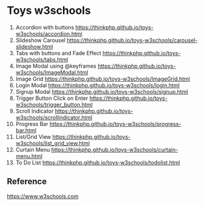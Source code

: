 # Toys w3schools

1. Accordion with buttons             https://thinkphp.github.io/toys-w3schools/accordion.html
2. Slideshow Carousel                 https://thinkphp.github.io/toys-w3schools/carousel-slideshow.html
3. Tabs with buttons and Fade Effect  https://thinkphp.github.io/toys-w3schools/tabs.html
4. Image Modal using @keyframes       https://thinkphp.github.io/toys-w3schools/ImageModal.html 
5. Image Grid                         https://thinkphp.github.io/toys-w3schools/ImageGrid.html
6. Login Modal                        https://thinkphp.github.io/toys-w3schools/login.html
7. Signup Modal                       https://thinkphp.github.io/toys-w3schools/signup.html
8. Trigger Button Click on Enter      https://thinkphp.github.io/toys-w3schools/trigger_button.html
9. Scroll Indicator                   https://thinkphp.github.io/toys-w3schools/scrollindicator.html
10. Progress Bar                      https://thinkphp.github.io/toys-w3schools/progress-bar.html
11. List/Grid View                    https://thinkphp.github.io/toys-w3schools/list_grid_view.html
12. Curtain Menu                      https://thinkphp.github.io/toys-w3schools/curtain-menu.html
13. To Do List                        https://thinkphp.github.io/toys-w3schools/todolist.html

## Reference

   https://www.w3schools.com
